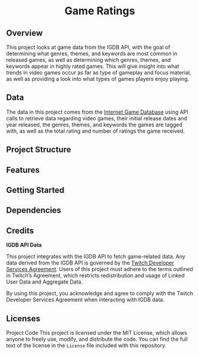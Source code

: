 <h1 align='center'><b> Game Ratings </b></h1>

## Overview
This project looks at game data from the IGDB API, with the goal of determining what genres, themes, and keywords are most common in released games, as well as determining which genres, themes, and keywords appear in highly rated games. This will give insight into what trends in video games occur as far as type of gameplay and focus material, as well as providing a look into what types of games players enjoy playing.
## Data
The data in this project comes from the [Internet Game Database]() using API calls to retrieve data regarding video games, their initial release dates and year released, the genres, themes, and keywords the games are tagged with, as well as the total rating and number of ratings the game received. 
## Project Structure

## Features

## Getting Started

## Dependencies

## Credits
__IGDB API Data__

This project integrates with the IGDB API to fetch game-related data. Any data derived from the IGDB API is governed by the [Twitch Developer Services Agreement](https://www.twitch.tv/p/legal/developer-agreement/). Users of this project must adhere to the terms outlined in Twitch’s Agreement, which restricts redistribution and usage of Linked User Data and Aggregate Data.

By using this project, you acknowledge and agree to comply with the Twitch Developer Services Agreement when interacting with IGDB data.
## Licenses 
Project Code
This project is licensed under the MIT License, which allows anyone to freely use, modify, and distribute the code. You can find the full text of the license in the ```License``` file included with this repository.
